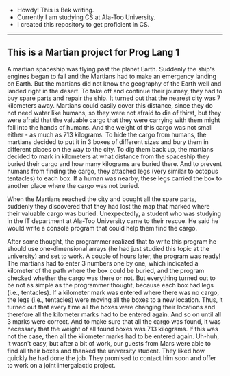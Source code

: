 - Howdy! This is Bek writing. 
- Currently I am studying CS at Ala-Too University.
- I created this repository to get proficient in CS.
----
This is a Martian project for Prog Lang 1
---
A martian spaceship was flying past the planet Earth. Suddenly the ship's engines began to fail and the Martians had to make an emergency landing on Earth. But the martians did not know the geography of the Earth well and landed right in the desert. To take off and continue their journey, they had to buy spare parts and repair the ship. It turned out that the nearest city was 7 kilometers away. Martians could easily cover this distance, since they do not need water like humans, so they were not afraid to die of thirst, but they were afraid that the valuable cargo that they were carrying with them might fall into the hands of humans. And the weight of this cargo was not small either - as much as 713 kilograms. To hide the cargo from humans, the martians decided to put it in 3 boxes of different sizes and bury them in different places on the way to the city. To dig them back up, the martians decided to mark in kilometers at what distance from the spaceship they buried their cargo and how many kilograms are buried there. And to prevent humans from finding the cargo, they attached legs (very similar to octopus tentacles) to each box. If a human was nearby, these legs carried the box to another place where the cargo was not buried.

When the Martians reached the city and bought all the spare parts, suddenly they discovered that they had lost the map that marked where their valuable cargo was buried. Unexpectedly, a student who was studying in the IT department at Ala-Too University came to their rescue. He said he would write a console program that could help them find the cargo.

After some thought, the programmer realized that to write this program he should use one-dimensional arrays (he had just studied this topic at the university) and set to work. A couple of hours later, the program was ready! The martians had to enter 3 numbers one by one, which indicated a kilometer of the path where the box could be buried, and the program checked whether the cargo was there or not. But everything turned out to be not as simple as the programmer thought, because each box had legs (i.e., tentacles). If a kilometer mark was entered where there was no cargo, the legs (i.e., tentacles) were moving all the boxes to a new location. Thus, it turned out that every time all the boxes were changing their locations and therefore all the kilometer marks had to be entered again. And so on until all 3 marks were correct. And to make sure that all the cargo was found, it was necessary that the weight of all found boxes was 713 kilograms. If this was not the case, then all the kilometer marks had to be entered again.
Uh-huh, it wasn't easy, but after a bit of work, our guests from Mars were able to find all their boxes and thanked the university student. They liked how quickly he had done the job. They promised to contact him soon and offer to work on a joint intergalactic project.
